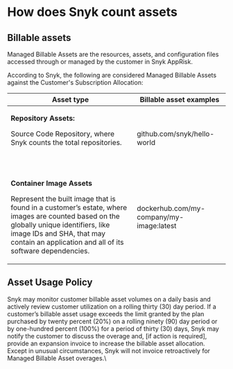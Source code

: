 # How does Snyk count assets

## Billable assets

Managed Billable Assets are the resources, assets, and configuration files accessed through or managed by the customer in Snyk AppRisk.

According to Snyk, the following are considered Managed Billable Assets against the Customer's Subscription Allocation:

| Asset type                                                                                                                                                                                                                                                                            | Billable asset examples                  |
| ------------------------------------------------------------------------------------------------------------------------------------------------------------------------------------------------------------------------------------------------------------------------------------- | ---------------------------------------- |
| <p><strong>Repository Assets:</strong></p><p>Source Code Repository, where Snyk counts the total repositories.</p><p><br></p>                                                                                                                                                         | github.com/snyk/hello-world              |
| <p><strong>Container Image Assets</strong></p><p>Represent the built image that is found in a customer’s estate, where images are counted based on the globally unique identifiers, like image IDs and SHA, that may contain an application and all of its software dependencies.</p> | dockerhub.com/my-company/my-image:latest |

## Asset Usage Policy

Snyk may monitor customer billable asset volumes on a daily basis and actively review customer utilization on a rolling thirty (30) day period. If a customer’s billable asset usage exceeds the limit granted by the plan purchased by twenty percent (20%) on a rolling ninety (90) day period or by one-hundred percent (100%) for a period of thirty (30) days, Snyk may notify the customer to discuss the overage and, \[if action is required], provide an expansion invoice to increase the billable asset allocation. Except in unusual circumstances, Snyk will not invoice retroactively for Managed Billable Asset overages.\\
